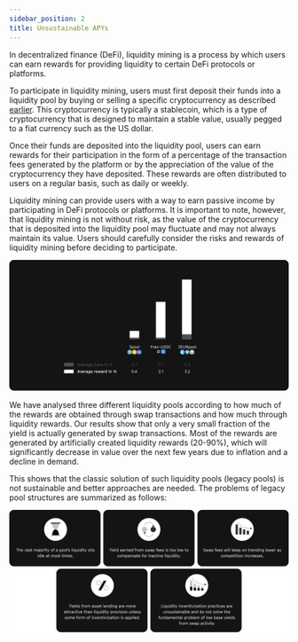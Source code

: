 ```yaml
---
sidebar_position: 2
title: Unsustainable APYs
---
```


In decentralized finance (DeFi), liquidity mining is a process by which users can earn rewards for providing liquidity to certain DeFi protocols or platforms.

To participate in liquidity mining, users must first deposit their funds into a liquidity pool by buying or selling a specific cryptocurrency as described [earlier](./1_legacy_stable_pools.md).
This cryptocurrency is typically a stablecoin, which is a type of cryptocurrency that is designed to maintain a stable value, usually pegged to a fiat currency such as the US dollar.

Once their funds are deposited into the liquidity pool, users can earn rewards for their participation in the form of a percentage of the transaction fees generated by the platform or by the appreciation of the value of the cryptocurrency they have deposited. These rewards are often distributed to users on a regular basis, such as daily or weekly.

Liquidity mining can provide users with a way to earn passive income by participating in DeFi protocols or platforms. It is important to note, however, that liquidity mining is not without risk, as the value of the cryptocurrency that is deposited into the liquidity pool may fluctuate and may not always maintain its value. Users should carefully consider the risks and rewards of liquidity mining before deciding to participate.

![Unsustainable APYs](../../assets/deck/5.png)

We have analysed three different liquidity pools according to how much of the rewards are obtained through swap transactions and how much through liquidity rewards.
Our results show that only a very small fraction of the yield is actually generated by swap transactions. Most of the rewards are generated by artificially created liquidity rewards (20-90%), which will significantly decrease in value over the next few years due to inflation and a decline in demand.

This shows that the classic solution of such liquidity pools (legacy pools) is not sustainable and better approaches are needed.
The problems of legacy pool structures are summarized as follows:

![Capital inefficieny](../../assets/deck/2.png)
